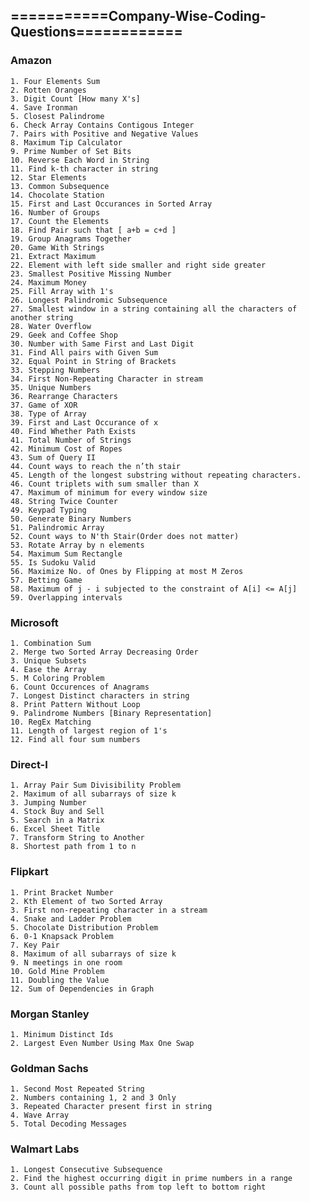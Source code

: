 ## ===========Company-Wise-Coding-Questions============

### Amazon
	1. Four Elements Sum
	2. Rotten Oranges
	3. Digit Count [How many X's]
	4. Save Ironman
	5. Closest Palindrome
	6. Check Array Contains Contigous Integer
	7. Pairs with Positive and Negative Values
	8. Maximum Tip Calculator
	9. Prime Number of Set Bits
	10. Reverse Each Word in String
	11. Find k-th character in string
	12. Star Elements
	13. Common Subsequence
	14. Chocolate Station
	15. First and Last Occurances in Sorted Array
	16. Number of Groups
	17. Count the Elements
	18. Find Pair such that [ a+b = c+d ]
	19. Group Anagrams Together
	20. Game With Strings
	21. Extract Maximum
	22. Element with left side smaller and right side greater
	23. Smallest Positive Missing Number
	24. Maximum Money
	25. Fill Array with 1's
	26. Longest Palindromic Subsequence
	27. Smallest window in a string containing all the characters of another string
	28. Water Overflow
	29. Geek and Coffee Shop
	30. Number with Same First and Last Digit
	31. Find All pairs with Given Sum
	32. Equal Point in String of Brackets
	33. Stepping Numbers
	34. First Non-Repeating Character in stream
	35. Unique Numbers
	36. Rearrange Characters
	37. Game of XOR
	38. Type of Array
	39. First and Last Occurance of x
	40. Find Whether Path Exists
	41. Total Number of Strings
	42. Minimum Cost of Ropes
	43. Sum of Query II
	44. Count ways to reach the n’th stair
	45. Length of the longest substring without repeating characters.
	46. Count triplets with sum smaller than X
	47. Maximum of minimum for every window size
	48. String Twice Counter
	49. Keypad Typing
	50. Generate Binary Numbers
	51. Palindromic Array
	52. Count ways to N'th Stair(Order does not matter)
	53. Rotate Array by n elements
	54. Maximum Sum Rectangle
	55. Is Sudoku Valid
	56. Maximize No. of Ones by Flipping at most M Zeros
	57. Betting Game
	58. Maximum of j - i subjected to the constraint of A[i] <= A[j]
	59. Overlapping intervals

### Microsoft
	1. Combination Sum
	2. Merge two Sorted Array Decreasing Order
	3. Unique Subsets
	4. Ease the Array
	5. M Coloring Problem
	6. Count Occurences of Anagrams
	7. Longest Distinct characters in string
	8. Print Pattern Without Loop
	9. Palindrome Numbers [Binary Representation]
	10. RegEx Matching
	11. Length of largest region of 1's
	12. Find all four sum numbers

### Direct-I
	1. Array Pair Sum Divisibility Problem
	2. Maximum of all subarrays of size k
	3. Jumping Number
	4. Stock Buy and Sell
	5. Search in a Matrix
	6. Excel Sheet Title 
	7. Transform String to Another
	8. Shortest path from 1 to n

### Flipkart 
	1. Print Bracket Number
	2. Kth Element of two Sorted Array
	3. First non-repeating character in a stream
	4. Snake and Ladder Problem
	5. Chocolate Distribution Problem
	6. 0-1 Knapsack Problem
	7. Key Pair
	8. Maximum of all subarrays of size k
	9. N meetings in one room
	10. Gold Mine Problem
	11. Doubling the Value
	12. Sum of Dependencies in Graph

### Morgan Stanley
	1. Minimum Distinct Ids
	2. Largest Even Number Using Max One Swap

### Goldman Sachs
	1. Second Most Repeated String
	2. Numbers containing 1, 2 and 3 Only
	3. Repeated Character present first in string
	4. Wave Array
	5. Total Decoding Messages

### Walmart Labs
	1. Longest Consecutive Subsequence
	2. Find the highest occurring digit in prime numbers in a range
	3. Count all possible paths from top left to bottom right